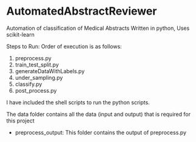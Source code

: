 # AutomatedAbstractReviewer
Automation of classification of Medical Abstracts 
Written in python, Uses scikit-learn

Steps to Run:
Order of execution is as follows:
1. preprocess.py
2. train_test_split.py
3. generateDataWithLabels.py
4. under_sampling.py
5. classify.py
6. post_process.py

I have included the shell scripts to run the python scripts. 

The data folder contains all the data (input and output) that is required for this project
* preprocess_output: This folder contains the output of preprocess.py 
